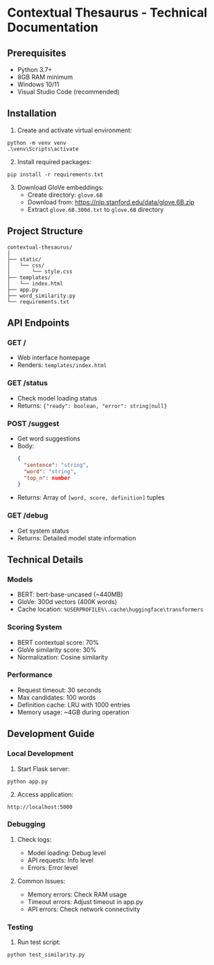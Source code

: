 # Contextual Thesaurus - Technical Documentation

## Prerequisites

- Python 3.7+
- 8GB RAM minimum
- Windows 10/11
- Visual Studio Code (recommended)

## Installation

1. Create and activate virtual environment:
```batch
python -m venv venv
.\venv\Scripts\activate
```

2. Install required packages:
```batch
pip install -r requirements.txt
```

3. Download GloVe embeddings:
   - Create directory: `glove.6B`
   - Download from: https://nlp.stanford.edu/data/glove.6B.zip
   - Extract `glove.6B.300d.txt` to `glove.6B` directory

## Project Structure
```
contextual-thesaurus/
│
├── static/
│   └── css/
│       └── style.css
├── templates/
│   └── index.html
├── app.py
├── word_similarity.py
└── requirements.txt
```

## API Endpoints

### GET /
- Web interface homepage
- Renders: `templates/index.html`

### GET /status
- Check model loading status
- Returns: `{"ready": boolean, "error": string|null}`

### POST /suggest
- Get word suggestions
- Body: 
  ```json
  {
    "sentence": "string",
    "word": "string",
    "top_n": number
  }
  ```
- Returns: Array of `[word, score, definition]` tuples

### GET /debug
- Get system status
- Returns: Detailed model state information

## Technical Details

### Models
- BERT: bert-base-uncased (~440MB)
- GloVe: 300d vectors (400K words)
- Cache location: `%USERPROFILE%\.cache\huggingface\transformers`

### Scoring System
- BERT contextual score: 70%
- GloVe similarity score: 30%
- Normalization: Cosine similarity

### Performance
- Request timeout: 30 seconds
- Max candidates: 100 words
- Definition cache: LRU with 1000 entries
- Memory usage: ~4GB during operation

## Development Guide

### Local Development
1. Start Flask server:
```batch
python app.py
```

2. Access application:
```
http://localhost:5000
```

### Debugging
1. Check logs:
   - Model loading: Debug level
   - API requests: Info level
   - Errors: Error level

2. Common Issues:
   - Memory errors: Check RAM usage
   - Timeout errors: Adjust timeout in app.py
   - API errors: Check network connectivity

### Testing
1. Run test script:
```batch
python test_similarity.py
```
